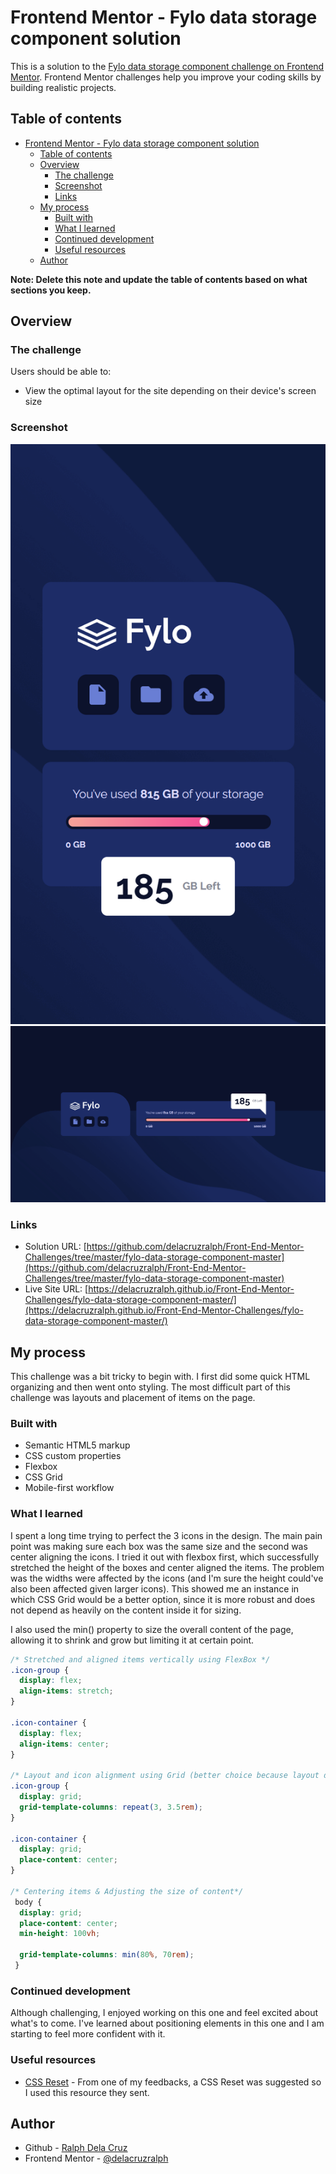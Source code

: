 # Frontend Mentor - Fylo data storage component solution

This is a solution to the [Fylo data storage component challenge on Frontend Mentor](https://www.frontendmentor.io/challenges/fylo-data-storage-component-1dZPRbV5n). Frontend Mentor challenges help you improve your coding skills by building realistic projects. 

## Table of contents

- [Frontend Mentor - Fylo data storage component solution](#frontend-mentor---fylo-data-storage-component-solution)
  - [Table of contents](#table-of-contents)
  - [Overview](#overview)
    - [The challenge](#the-challenge)
    - [Screenshot](#screenshot)
    - [Links](#links)
  - [My process](#my-process)
    - [Built with](#built-with)
    - [What I learned](#what-i-learned)
    - [Continued development](#continued-development)
    - [Useful resources](#useful-resources)
  - [Author](#author)

**Note: Delete this note and update the table of contents based on what sections you keep.**

## Overview

### The challenge

Users should be able to:

- View the optimal layout for the site depending on their device's screen size

### Screenshot

![](./mobile.png)
![](./desktop.png)

### Links

- Solution URL: [https://github.com/delacruzralph/Front-End-Mentor-Challenges/tree/master/fylo-data-storage-component-master](https://github.com/delacruzralph/Front-End-Mentor-Challenges/tree/master/fylo-data-storage-component-master)
- Live Site URL: [https://delacruzralph.github.io/Front-End-Mentor-Challenges/fylo-data-storage-component-master/](https://delacruzralph.github.io/Front-End-Mentor-Challenges/fylo-data-storage-component-master/)

## My process

This challenge was a bit tricky to begin with. I first did some quick HTML organizing and then went onto styling. The most difficult part of this challenge was layouts and placement of items on the page. 

### Built with

- Semantic HTML5 markup
- CSS custom properties
- Flexbox
- CSS Grid
- Mobile-first workflow

### What I learned

I spent a long time trying to perfect the 3 icons in the design. The main pain point was making sure each box was the same size and the second was center aligning the icons. I tried it out with flexbox first, which successfully stretched the height of the boxes and center aligned the items. The problem was the widths were affected by the icons (and I'm sure the height could've also been affected given larger icons). This showed me an instance in which CSS Grid would be a better option, since it is more robust and does not depend as heavily on the content inside it for sizing.

I also used the min() property to size the overall content of the page, allowing it to shrink and grow but limiting it at certain point.
```css
/* Stretched and aligned items vertically using FlexBox */
.icon-group {
  display: flex;
  align-items: stretch;
}

.icon-container {
  display: flex;
  align-items: center;
}

/* Layout and icon alignment using Grid (better choice because layout did not depend on content, more robust)*/
.icon-group {
  display: grid;
  grid-template-columns: repeat(3, 3.5rem);
}

.icon-container {
  display: grid;
  place-content: center;
}

/* Centering items & Adjusting the size of content*/
 body {
  display: grid;
  place-content: center;
  min-height: 100vh;

  grid-template-columns: min(80%, 70rem);
 }
```

### Continued development

Although challenging, I enjoyed working on this one and feel excited about what's to come. I've learned about positioning elements in this one and I am starting to feel more confident with it. 

### Useful resources

- [CSS Reset](https://www.joshwcomeau.com/css/custom-css-reset/) - From one of my feedbacks, a CSS Reset was suggested so I used this resource they sent.

## Author

- Github - [Ralph Dela Cruz](https://github.com/delacruzralph/)
- Frontend Mentor - [@delacruzralph](https://www.frontendmentor.io/profile/delacruzralph)